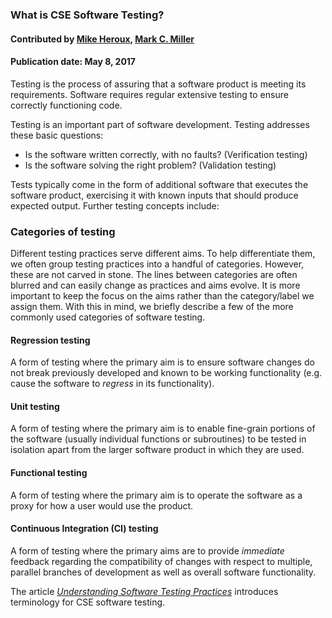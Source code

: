 ### What is CSE Software Testing?
#### Contributed by [Mike Heroux](https://github.com/maherou), [Mark C. Miller](https://github.com/markcmiller86)

#### Publication date: May 8, 2017

<!--deck start--->
Testing is the process of assuring that a software product is meeting its requirements. Software requires regular extensive testing to ensure correctly functioning code.  
<!--deck end--->

<!--body start--->
Testing is an important part of software development. Testing addresses these basic questions:

- Is the software written correctly, with no faults? (Verification testing)
- Is the software solving the right problem? (Validation testing)

Tests typically come in the form of additional software that executes the software product, exercising it with known inputs that should produce expected output. Further testing concepts include:

### Categories of testing

Different testing practices serve different aims. To help differentiate them, we often group testing
practices into a handful of categories. However, these are not carved in stone. The lines between
categories are often blurred and can easily change as practices and aims evolve. It is more important
to keep the focus on the aims rather than the category/label we assign them. With this in mind, we
briefly describe a few of the more commonly used categories of software testing.

#### Regression testing

A form of testing where the primary aim is to ensure software changes do not break previously developed and known to be working functionality (e.g. cause the software to _regress_ in its functionality).

#### Unit testing

A form of testing where the primary aim is to enable fine-grain portions of the software (usually individual functions or subroutines) to be tested in isolation apart from the larger software product in which they are used.

#### Functional testing

A form of testing where the primary aim is to operate the software as a proxy for how a user would use the product.

#### Continuous Integration (CI) testing

A form of testing where the primary aims are to provide _immediate_ feedback regarding the compatibility of changes with respect to multiple, parallel branches of development as well as overall software functionality.

The article *[Understanding Software Testing Practices](/blog_posts/understanding-software-testing-practices)* introduces terminology for CSE software testing.


<!--body end--->

<!---
Publish: yes
Pinned: yes
Topics: testing
--->
